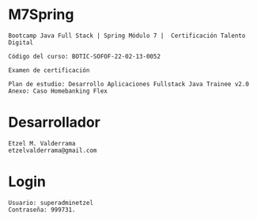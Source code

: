 # M7Spring

	Bootcamp Java Full Stack | Spring Módulo 7 |  Certificación Talento Digital
	
	Código del curso: BOTIC-SOFOF-22-02-13-0052
	
	Examen de certificación
	
	Plan de estudio: Desarrollo Aplicaciones Fullstack Java Trainee v2.0
	Anexo: Caso Homebanking Flex
	
# Desarrollador

	Etzel M. Valderrama
	etzelvalderrama@gmail.com
	
# Login

	Usuario: superadminetzel
	Contraseña: 999731.